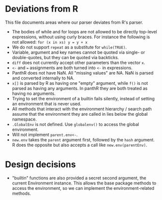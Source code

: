 # Deviations from R

This file documents areas where our parser deviates from R's parser.

- The bodies of while and for loops are not allowed to be directly top-level expressions, without using curly braces. For instance the following is not allowed: `for (x in xs) y = y + x`
- We do not support `repeat` as a substitute for `while(TRUE)`.
- Variable, argument and key names cannot be quoted via single- or double-quotes, but they can be quoted via backticks.
- `diff` does not currently accept other parameters than the vector `x`.
- `<-` and `=` assignments are both turned into `<-` in expressions.
- PanthR does not have NaN. All "missing values" are NA. NaN is parsed and converted internally to NA.
- `x[]` is parsed by R as having one "empty" argument, while `f()` is not parsed as having any arguments. In panthR they are both treated as having no arguments.
- Trying to set the environment of a builtin fails silently, instead of setting an environment that is never used.
- All methods that interact with the environment hierarchy / search path assume that the environment they are called in lies below the global namespace.
- `.GlobalEnv` is not defined.  Use `globalenv()` to access the global environment.
- Will not implement `parent.env<-`.
- `new.env` takes the `parent` argument first, followed by the `hash` argument. R does the opposite but also accepts a call like `new.env(parentEnv)`.

# Design decisions

- "builtin" functions are also provided a secret second argument, the current Environment instance. This allows the base package methods to access the environment, so we can implement the environment-related methods.
